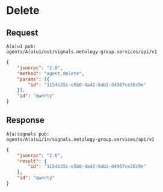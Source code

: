 # Delete

## Request

```
A(a)u1 pub:
agents/A(a)u1/out/signals.netology-group.services/api/v1
```

```json
{
    "jsonrpc": "2.0",
    "method": "agent.delete",
    "params": [{
        "id": "1154b35c-e5b0-4a42-8ab2-d4967ce38c9e"
    }],
    "id": "qwerty"
}
```

## Response

```
A(a)signals pub:
agents/A(a)u1/in/signals.netology-group.services/api/v1
```

```json
{
    "jsonrpc": "2.0",
    "result": {
        "id": "1154b35c-e5b0-4a42-8ab2-d4967ce38c9e"
    },
    "id": "qwerty"
}
```
